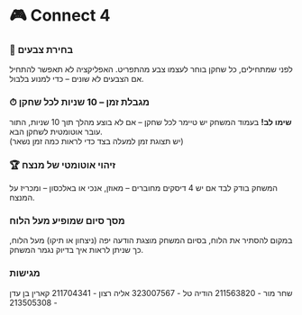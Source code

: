 # 🎮 Connect 4

### 🎨 בחירת צבעים
לפני שמתחילים, כל שחקן בוחר לעצמו צבע מהתפריט. האפליקציה לא תאפשר להתחיל אם הצבעים לא שונים – כדי למנוע בלבול.

### ⏱ מגבלת זמן – 10 שניות לכל שחקן
**שימו לב!** בעמוד המשחק יש טיימר לכל שחקן – אם לא בוצע מהלך תוך 10 שניות, התור עובר אוטומטית לשחקן הבא.  
(יש תצוגת זמן למעלה בצד כדי לראות כמה זמן נשאר)

### 🏆 זיהוי אוטומטי של מנצח
המשחק בודק לבד אם יש 4 דיסקים מחוברים – מאוזן, אנכי או באלכסון – ומכריז על המנצח.

###  מסך סיום שמופיע מעל הלוח
במקום להסתיר את הלוח, בסיום המשחק מוצגת הודעה יפה (ניצחון או תיקו) מעל הלוח, כך שניתן לראות איך בדיוק נגמר המשחק.

###  מגישות
שחר מור - 211563820
הודיה טל - 323007567
אליה רצון - 211704341
קארין בן עדן - 213505308